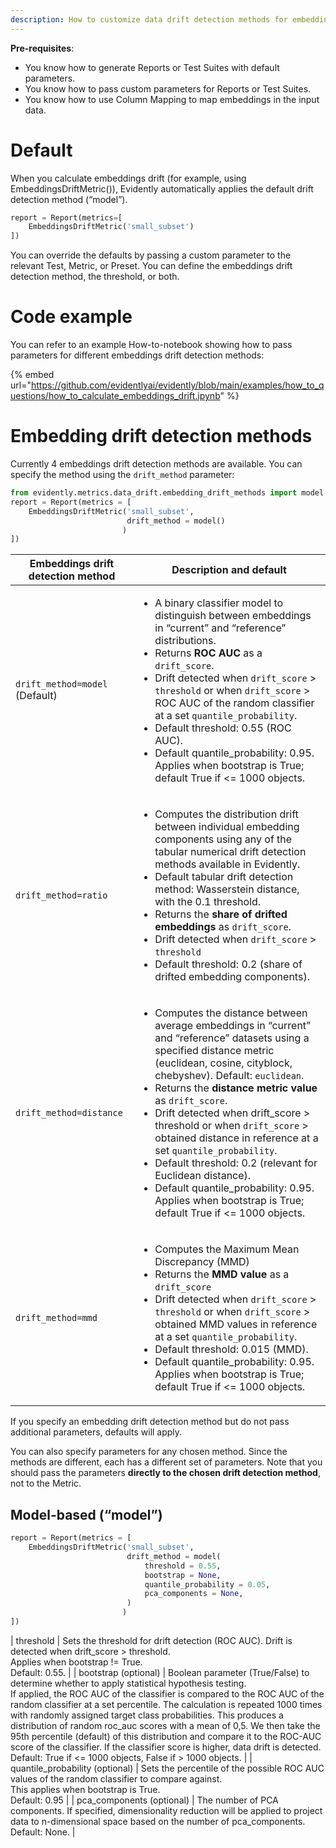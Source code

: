 ```yaml
---
description: How to customize data drift detection methods for embeddings.
---
```


**Pre-requisites**:
* You know how to generate Reports or Test Suites with default parameters.
* You know how to pass custom parameters for Reports or Test Suites.
* You know how to use Column Mapping to map embeddings in the input data. 

# Default
When you calculate embeddings drift (for example, using EmbeddingsDriftMetric()), Evidently automatically applies the default drift detection method (“model”).

```python
report = Report(metrics=[
    EmbeddingsDriftMetric('small_subset')
])
```

You can override the defaults by passing a custom parameter to the relevant Test, Metric, or Preset. You can define the embeddings drift detection method, the threshold, or both. 

# Code example

You can refer to an example How-to-notebook showing how to pass parameters for different embeddings drift detection methods:

{% embed url="https://github.com/evidentlyai/evidently/blob/main/examples/how_to_questions/how_to_calculate_embeddings_drift.ipynb" %}

# Embedding drift detection methods

Currently 4 embeddings drift detection methods are available. You can specify the method using the `drift_method` parameter:

```python
from evidently.metrics.data_drift.embedding_drift_methods import model
report = Report(metrics = [
    EmbeddingsDriftMetric('small_subset', 
                          drift_method = model()
                         )
])
```

| Embeddings drift detection method | Description and default |
|---|---|
| `drift_method=model` <br>(Default) | <ul><li>A binary classifier model to distinguish between embeddings in “current” and “reference” distributions.</li><li>Returns **ROC AUC** as a `drift_score`.</li><li>Drift detected when `drift_score` > `threshold` or when `drift_score` > ROC AUC of the random classifier at a set `quantile_probability`.</li><li>Default threshold: 0.55 (ROC AUC). </li><li>Default quantile_probability: 0.95. Applies when bootstrap is True; default True if <= 1000 objects.</li></ul> |
| `drift_method=ratio` | <ul><li>Computes the distribution drift between individual embedding components using any of the tabular numerical drift detection methods available in Evidently. </li><li>Default tabular drift detection method: Wasserstein distance, with the 0.1 threshold.</li><li>Returns the **share of drifted embeddings** as `drift_score`. </li><li>Drift detected when `drift_score` > `threshold` </li><li>Default threshold: 0.2 (share of drifted embedding components).</li></ul> |
| `drift_method=distance` | <ul><li>Computes the distance between average embeddings in “current” and “reference” datasets using a specified distance metric (euclidean, cosine, cityblock, chebyshev). Default: `euclidean`. </li><li>Returns the **distance metric value** as `drift_score`.</li><li>Drift detected when drift_score > threshold or when `drift_score` > obtained distance in reference at a set `quantile_probability`.</li><li>Default threshold: 0.2 (relevant for Euclidean distance).</li><li>Default quantile_probability: 0.95. Applies when bootstrap is True; default True if <= 1000 objects.</li></ul> |
| `drift_method=mmd` | <ul><li>Computes the Maximum Mean Discrepancy (MMD)</li><li>Returns the **MMD value** as a `drift_score`</li><li>Drift detected when `drift_score` > `threshold` or when `drift_score` >  obtained MMD values in reference at a set `quantile_probability`.</li><li>Default threshold: 0.015 (MMD). </li><li>Default quantile_probability: 0.95. Applies when bootstrap is True; default True if <= 1000 objects.</li></ul> |

If you specify an embedding drift detection method but do not pass additional parameters, defaults will apply. 

You can also specify parameters for any chosen method. Since the methods are different, each has a different set of parameters. Note that you should pass the parameters **directly to the chosen drift detection method**, not to the Metric. 

## Model-based (“model”) 

```python
report = Report(metrics = [
    EmbeddingsDriftMetric('small_subset', 
                          drift_method = model(
                              threshold = 0.55,
                              bootstrap = None,
                              quantile_probability = 0.05,
                              pca_components = None,
                          )
                         )
])
```
| threshold | Sets the threshold for drift detection (ROC AUC). Drift is detected when drift_score > threshold. <br>Applies when bootstrap != True.<br>Default: 0.55. |
| bootstrap (optional)  | Boolean parameter (True/False) to determine whether to apply statistical hypothesis testing. <br>If applied, the ROC AUC of the classifier is compared to the ROC AUC of the random classifier at a set percentile. The calculation is repeated 1000 times with randomly assigned target class probabilities. This produces a distribution of random roc_auc scores with a mean of 0,5. We then take the 95th percentile (default) of this distribution and compare it to the ROC-AUC score of the classifier. If the classifier score is higher, data drift is detected.<br>Default: True if <= 1000 objects, False if > 1000 objects. |
| quantile_probability (optional)  | Sets the percentile of the possible ROC AUC values of the random classifier to compare against. <br>This applies when bootstrap is True.<br>Default: 0.95 |
| pca_components (optional)  | The number of PCA components. If specified, dimensionality reduction will be applied to project data to n-dimensional space based on the number of pca_components.<br>Default: None. |
